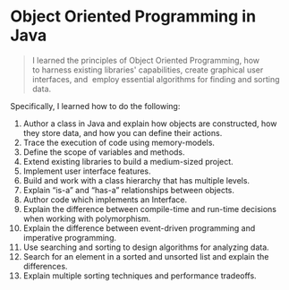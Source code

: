 # Object Oriented Programming in Java
> I learned the principles of Object Oriented Programming, how to harness existing libraries' capabilities, create graphical user interfaces, and  employ essential algorithms for finding and sorting data.

Specifically, I learned how to do the following:
1. Author a class in Java and explain how objects are constructed, how they store data, and how you can define their actions.
2. Trace the execution of code using memory-models.
3. Define the scope of variables and methods.
4. Extend existing libraries to build a medium-sized project.
5. Implement user interface features.
6. Build and work with a class hierarchy that has multiple levels.
7. Explain “is-a” and “has-a” relationships between objects.
8. Author code which implements an Interface.
9. Explain the difference between compile-time and run-time decisions when working with polymorphism.
10. Explain the difference between event-driven programming and imperative programming.
11. Use searching and sorting to design algorithms for analyzing data.
12. Search for an element in a sorted and unsorted list and explain the differences.
13. Explain multiple sorting techniques and performance tradeoffs.

